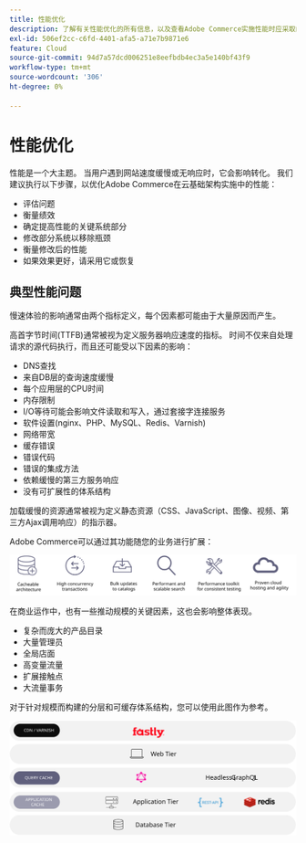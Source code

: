 ```yaml
---
title: 性能优化
description: 了解有关性能优化的所有信息，以及查看Adobe Commerce实施性能时应采取的步骤。
exl-id: 506ef2cc-c6fd-4401-afa5-a71e7b9871e6
feature: Cloud
source-git-commit: 94d7a57dcd006251e8eefbdb4ec3a5e140bf43f9
workflow-type: tm+mt
source-wordcount: '306'
ht-degree: 0%

---
```


# 性能优化

性能是一个大主题。 当用户遇到网站速度缓慢或无响应时，它会影响转化。 我们建议执行以下步骤，以优化Adobe Commerce在云基础架构实施中的性能：

- 评估问题
- 衡量绩效
- 确定提高性能的关键系统部分
- 修改部分系统以移除瓶颈
- 衡量修改后的性能
- 如果效果更好，请采用它或恢复

## 典型性能问题

慢速体验的影响通常由两个指标定义，每个因素都可能由于大量原因而产生。

高首字节时间(TTFB)通常被视为定义服务器响应速度的指标。 时间不仅来自处理请求的源代码执行，而且还可能受以下因素的影响：

- DNS查找
- 来自DB层的查询速度缓慢
- 每个应用层的CPU时间
- 内存限制
- I/O等待可能会影响文件读取和写入，通过套接字连接服务
- 软件设置(nginx、PHP、MySQL、Redis、Varnish)
- 网络带宽
- 缓存错误
- 错误代码
- 错误的集成方法
- 依赖缓慢的第三方服务响应
- 没有可扩展性的体系结构

加载缓慢的资源通常被视为定义静态资源（CSS、JavaScript、图像、视频、第三方Ajax调用响应）的指示器。

Adobe Commerce可以通过其功能随您的业务进行扩展：

![显示Adobe Commerce的可扩展功能的示意图](../../../assets/playbooks/scalable-capabilities.svg)

在商业运作中，也有一些推动规模的关键因素，这也会影响整体表现。

- 复杂而庞大的产品目录
- 大量管理员
- 全局店面
- 高变量流量
- 扩展接触点
- 大流量事务

对于针对规模而构建的分层和可缓存体系结构，您可以使用此图作为参考。

![显示如何在可缓存架构中使用Adobe Commerce GraphQL API的图表](../../../assets/playbooks/cacheable-architecture.svg)
